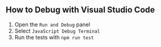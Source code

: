 ## How to Debug with Visual Studio Code

1. Open the `Run and Debug` panel
2. Select `JavaScript Debug Terminal`
3. Run the tests with `npm run test`
